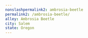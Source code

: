 ```yaml
---
﻿nonslashpermalink2: ambrosia-beetle
permalink2: /ambrosia-beetle/
alley: Ambrosia Beetle
city: Salem
state: Oregon
---
```

